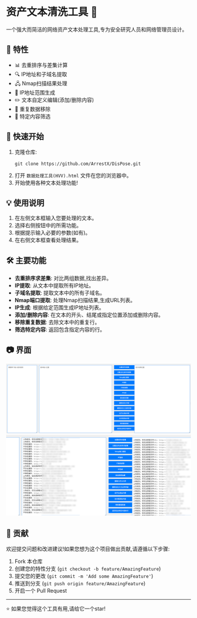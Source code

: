 # 资产文本清洗工具 🧹


一个强大而简洁的网络资产文本处理工具,专为安全研究人员和网络管理员设计。

## 🌟 特性

- 📊 去重排序与差集计算
- 🔍 IP地址和子域名提取
- 🖧 Nmap扫描结果处理
- 🔢 IP地址范围生成
- ✏️ 文本自定义编辑(添加/删除内容)
- 🔄 重复数据移除
- 🔎 特定内容筛选

## 🚀 快速开始

1. 克隆仓库:
   ```
   git clone https://github.com/ArrestX/DisPose.git
   ```
2. 打开 `数据处理工具(HVV).html` 文件在您的浏览器中。
3. 开始使用各种文本处理功能!

## 💡 使用说明

1. 在左侧文本框输入您要处理的文本。
2. 选择右侧按钮中的所需功能。
3. 根据提示输入必要的参数(如有)。
4. 在右侧文本框查看处理结果。

## 🛠 主要功能

- **去重排序求差集**: 对比两组数据,找出差异。
- **IP提取**: 从文本中提取所有IP地址。
- **子域名提取**: 提取文本中的所有子域名。
- **Nmap端口提取**: 处理Nmap扫描结果,生成URL列表。
- **IP生成**: 根据给定范围生成IP地址列表。
- **添加/删除内容**: 在文本的开头、结尾或指定位置添加或删除内容。
- **移除重复数据**: 去除文本中的重复行。
- **筛选特定内容**: 返回包含指定内容的行。

## 📷 界面
![img.png](img/img.png)
![img.png](img/img_1.png)


## 🤝 贡献

欢迎提交问题和改进建议!如果您想为这个项目做出贡献,请遵循以下步骤:

1. Fork 本仓库
2. 创建您的特性分支 (`git checkout -b feature/AmazingFeature`)
3. 提交您的更改 (`git commit -m 'Add some AmazingFeature'`)
4. 推送到分支 (`git push origin feature/AmazingFeature`)
5. 开启一个 Pull Request

****
⭐️ 如果您觉得这个工具有用,请给它一个star!